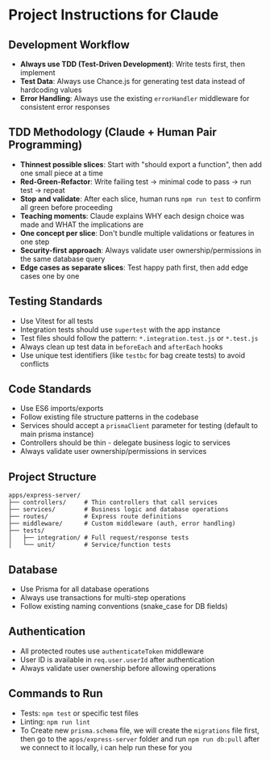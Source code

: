 # Project Instructions for Claude

## Development Workflow
- **Always use TDD (Test-Driven Development)**: Write tests first, then implement
- **Test Data**: Always use Chance.js for generating test data instead of hardcoding values
- **Error Handling**: Always use the existing `errorHandler` middleware for consistent error responses

## TDD Methodology (Claude + Human Pair Programming)
- **Thinnest possible slices**: Start with "should export a function", then add one small piece at a time
- **Red-Green-Refactor**: Write failing test → minimal code to pass → run test → repeat
- **Stop and validate**: After each slice, human runs `npm run test` to confirm all green before proceeding
- **Teaching moments**: Claude explains WHY each design choice was made and WHAT the implications are
- **One concept per slice**: Don't bundle multiple validations or features in one step
- **Security-first approach**: Always validate user ownership/permissions in the same database query
- **Edge cases as separate slices**: Test happy path first, then add edge cases one by one

## Testing Standards
- Use Vitest for all tests
- Integration tests should use `supertest` with the app instance
- Test files should follow the pattern: `*.integration.test.js` or `*.test.js`
- Always clean up test data in `beforeEach` and `afterEach` hooks
- Use unique test identifiers (like `testbc` for bag create tests) to avoid conflicts

## Code Standards
- Use ES6 imports/exports
- Follow existing file structure patterns in the codebase
- Services should accept a `prismaClient` parameter for testing (default to main prisma instance)
- Controllers should be thin - delegate business logic to services
- Always validate user ownership/permissions in services

## Project Structure
```
apps/express-server/
├── controllers/     # Thin controllers that call services
├── services/        # Business logic and database operations
├── routes/          # Express route definitions
├── middleware/      # Custom middleware (auth, error handling)
├── tests/
│   ├── integration/ # Full request/response tests
│   └── unit/        # Service/function tests
```

## Database
- Use Prisma for all database operations
- Always use transactions for multi-step operations
- Follow existing naming conventions (snake_case for DB fields)

## Authentication
- All protected routes use `authenticateToken` middleware
- User ID is available in `req.user.userId` after authentication
- Always validate user ownership before allowing operations

## Commands to Run
- Tests: `npm test` or specific test files
- Linting: `npm run lint`
- To Create new `prisma.schema` file, we will create the `migrations` file first, then go to the `apps/express-server` folder and run `npm run db:pull` after we connect to it locally, i can help run these for you